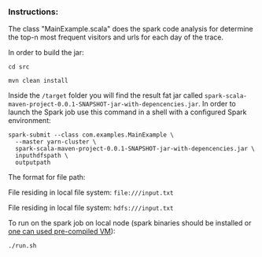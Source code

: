 ### Instructions:



The class "MainExample.scala" does the spark code analysis for  determine the top-n most frequent visitors and urls for each day of the trace. 

In order to build the jar:

``cd src``

``mvn clean install``


Inside the ```/target``` folder you will find the result fat jar called ```spark-scala-maven-project-0.0.1-SNAPSHOT-jar-with-depencencies.jar```. In order to launch the Spark job use this command in a shell with a configured Spark environment:

    spark-submit --class com.examples.MainExample \
      --master yarn-cluster \
      spark-scala-maven-project-0.0.1-SNAPSHOT-jar-with-depencencies.jar \
      inputhdfspath \
      outputpath

The format for file path: 

File residing in local file system: ```file:///input.txt ```

File residing in local file system: ```hdfs:///input.txt ```

To run on the spark job on local node (spark binaries should be installed or [one can used pre-compiled VM](https://github.com/martinprobson/vagrant-hadoop-hive-spark)):

```./run.sh```

